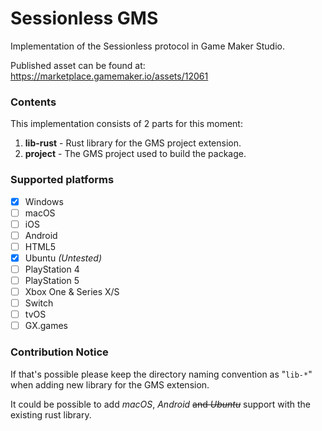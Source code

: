 # Sessionless GMS

Implementation of the Sessionless protocol in Game Maker Studio.

Published asset can be found at: https://marketplace.gamemaker.io/assets/12061

### Contents
This implementation consists of 2 parts for this moment:
1. **lib-rust** - Rust library for the GMS project extension.
2. **project** - The GMS project used to build the package.

### Supported platforms
- [X] Windows 
- [ ] macOS 
- [ ] iOS 
- [ ] Android 
- [ ] HTML5 
- [X] Ubuntu _(Untested)_
- [ ] PlayStation 4 
- [ ] PlayStation 5 
- [ ] Xbox One & Series X/S 
- [ ] Switch
- [ ] tvOS
- [ ] GX.games

### Contribution Notice
If that's possible please keep the directory naming convention as "`lib-*`" when 
adding new library for the GMS extension.

It could be possible to add _macOS_, _Android_ ~~and _Ubuntu_~~ support with the existing rust library.
